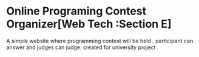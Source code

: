 # Online Programing Contest Organizer[Web Tech :Section E]

A simple website where programming contest will be held , participant can answer and judges can judge.
created for university project .
